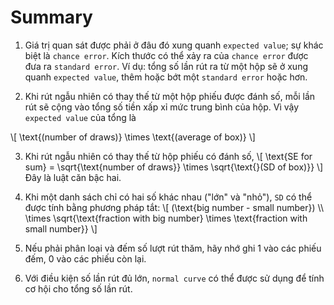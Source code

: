 # Summary

1. Giá trị quan sát được phải ở đâu đó xung quanh `expected value`; sự khác biệt là `chance error`. Kích thước có thể xảy ra của `chance error` được đưa ra `standard error`. Ví dụ: tổng số lần rút ra từ một hộp sẽ ở xung quanh `expected value`, thêm hoặc bớt một `standard error` hoặc hơn.

2. Khi rút ngẫu nhiên có thay thế từ một hộp phiếu được đánh số, mỗi lần rút sẽ cộng vào tổng số tiền xấp xỉ mức trung bình của hộp. Vì vậy `expected value` của tổng là

\\[
\text{(number of draws)} \times \text{(average of box)}
\\]

3. Khi rút ngẫu nhiên có thay thế từ hộp phiếu có đánh số,
   \\[
   \text{SE for sum} = \sqrt{\text{number of draws}} \times \sqrt{\text{}(SD of box)}}
   \\]
   Đây là luật căn bậc hai.

4. Khi một danh sách chỉ có hai số khác nhau ("lớn" và "nhỏ"), `SD` có thể được tính bằng phương pháp tắt:
   \\[
   (\text{big number - small number}) \\\\
   \times \sqrt{\text{fraction with big number} \times \text{fraction with small number}}
   \\]

5. Nếu phải phân loại và đếm số lượt rút thăm, hãy nhớ ghi 1 vào các phiếu đếm, 0 vào các phiếu còn lại.

6. Với điều kiện số lần rút đủ lớn, `normal curve` có thể được sử dụng để tính cơ hội cho tổng số lần rút.

